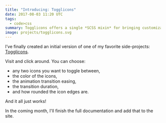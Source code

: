 ```yaml
---
title: "Introducing: Togglicons"
date: 2017-08-03 11:20 UTC
tags:
  - code>css
summary: Togglicons offers a single *SCSS mixin* for bringing customizable toggling icons into your web application.
image: projects/togglicons.svg
---
```


I’ve finally created an initial version of one of my favorite side-projects: [Togglicons](http://togglicons.com).

Visit and click around. You can choose:

- any two icons you want to toggle between,
- the color of the icons,
- the animation transition easing,
- the transition duration,
- and how rounded the icon edges are.

And it all just works!

In the coming month, I'll finish the full documentation and add that to the site.
